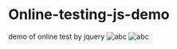 # Online-testing-js-demo
demo of online test by jquery
![abc](Online-testing-js-demo/test/images/test.png)
![abc](Online-testing-js-demo/test/images/test2.png)
